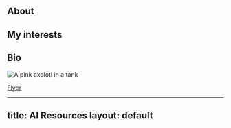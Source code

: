 ## About

## My interests

## Bio

![A pink axolotl in a tank](https://alicemcgrath.digital.brynmawr.edu/simple-site/images/janeway.jpg)

[Flyer](https://osf.io/dp4gy)

---
title: AI Resources
layout: default
---
